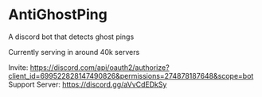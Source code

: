 # AntiGhostPing

A discord bot that detects ghost pings

Currently serving in around 40k servers


Invite: https://discord.com/api/oauth2/authorize?client_id=699522828147490826&permissions=274878187648&scope=bot
Support Server: https://discord.gg/aVvCdEDkSy
